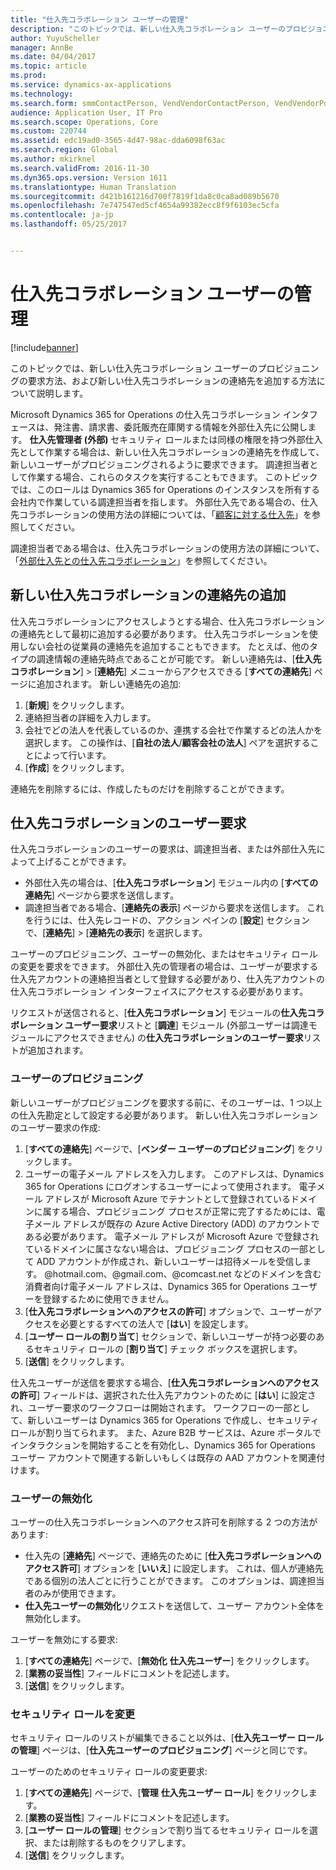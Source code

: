 ```yaml
---
title: "仕入先コラボレーション ユーザーの管理"
description: "このトピックでは、新しい仕入先コラボレーション ユーザーのプロビジョニングの要求方法、および新しい仕入先コラボレーションの連絡先を追加する方法について説明します。"
author: YuyuScheller
manager: AnnBe
ms.date: 04/04/2017
ms.topic: article
ms.prod: 
ms.service: dynamics-ax-applications
ms.technology: 
ms.search.form: smmContactPerson, VendVendorContactPerson, VendVendorPortalUser
audience: Application User, IT Pro
ms.search.scope: Operations, Core
ms.custom: 220744
ms.assetid: edc19ad0-3565-4d47-98ac-dda6098f63ac
ms.search.region: Global
ms.author: mkirknel
ms.search.validFrom: 2016-11-30
ms.dyn365.ops.version: Version 1611
ms.translationtype: Human Translation
ms.sourcegitcommit: d421b161216d700f7819f1da8c0ca8ad089b5670
ms.openlocfilehash: 7e747547ed5cf4654a99382ecc8f9f6103ec5cfa
ms.contentlocale: ja-jp
ms.lasthandoff: 05/25/2017


---
```


# <a name="manage-vendor-collaboration-users"></a>仕入先コラボレーション ユーザーの管理

[!include[banner](../includes/banner.md)]


このトピックでは、新しい仕入先コラボレーション ユーザーのプロビジョニングの要求方法、および新しい仕入先コラボレーションの連絡先を追加する方法について説明します。 

Microsoft Dynamics 365 for Operations の仕入先コラボレーション インタフェースは、発注書、請求書、委託販売在庫関する情報を外部仕入先に公開します。 **仕入先管理者 (外部)** セキュリティ ロールまたは同様の権限を持つ外部仕入先として作業する場合は、新しい仕入先コラボレーションの連絡先を作成して、新しいユーザーがプロビジョニングされるように要求できます。 調達担当者として作業する場合、これらのタスクを実行することもできます。 このトピックでは、このロールは Dynamics 365 for Operations のインスタンスを所有する会社内で作業している調達担当者を指します。 外部仕入先である場合の、仕入先コラボレーションの使用方法の詳細については、「[顧客に対する仕入先](vendor-collaboration-work-customers-dynamics-365-operations.md)」を参照してください。  

調達担当者である場合は、仕入先コラボレーションの使用方法の詳細について、「[外部仕入先との仕入先コラボレーション](vendor-collaboration-work-external-vendors.md)」を参照してください。

## <a name="add-new-vendor-collaboration-contacts"></a>新しい仕入先コラボレーションの連絡先の追加
 仕入先コラボレーションにアクセスしようとする場合、仕入先コラボレーションの連絡先として最初に追加する必要があります。 仕入先コラボレーションを使用しない会社の従業員の連絡先を追加することもできます。 たとえば、他のタイプの調達情報の連絡先時点であることが可能です。 新しい連絡先は、[**仕入先コラボレーション**] &gt; [**連絡先**] メニューからアクセスできる [**すべての連絡先**] ページに追加されます。 新しい連絡先の追加: 

1.  [**新規**] をクリックします。
2.  連絡担当者の詳細を入力します。
3.  会社でどの法人を代表しているのか、連携する会社で作業するどの法人かを選択します。 この操作は、[**自社の法人**/**顧客会社の法人**] ペアを選択することによって行います。
4.  [**作成**] をクリックします。

連絡先を削除するには、作成したものだけを削除することができます。

## <a name="vendor-collaboration-user-requests"></a>仕入先コラボレーションのユーザー要求
仕入先コラボレーションのユーザーの要求は、調達担当者、または外部仕入先によって上げることができます。

-   外部仕入先の場合は、[**仕入先コラボレーション**] モジュール内の [**すべての連絡先**] ページから要求を送信します。
-   調達担当者である場合、[**連絡先の表示**] ページから要求を送信します。 これを行うには、仕入先レコードの、アクション ペインの [**設定**] セクションで、[**連絡先**] &gt; [**連絡先の表示**] を選択します。

ユーザーのプロビジョニング、ユーザーの無効化、またはセキュリティ ロールの変更を要求をできます。 外部仕入先の管理者の場合は、ユーザーが要求する仕入先アカウントの連絡担当者として登録する必要があり、仕入先アカウントの仕入先コラボレーション インターフェイスにアクセスする必要があります。  

リクエストが送信されると、[**仕入先コラボレーション**] モジュールの**仕入先コラボレーション ユーザー要求**リストと [**調達**] モジュール (外部ユーザーは調達モジュールにアクセスできません) の**仕入先コラボレーションのユーザー要求**リストが追加されます。

### <a name="provision-a-user"></a>ユーザーのプロビジョニング

新しいユーザーがプロビジョニングを要求する前に、そのユーザーは、1 つ以上の仕入先勘定として設定する必要があります。 新しい仕入先コラボレーションのユーザー要求の作成:

1.  [**すべての連絡先**] ページで、[**ベンダー ユーザーのプロビジョニング**] をクリックします。
2.  ユーザーの電子メール アドレスを入力します。 このアドレスは、Dynamics 365 for Operations にログオンするユーザーによって使用されます。 電子メール アドレスが Microsoft Azure でテナントとして登録されているドメインに属する場合、プロビジョニング プロセスが正常に完了するためには、電子メール アドレスが既存の Azure Active Directory (ADD) のアカウントである必要があります。 電子メール アドレスが Microsoft Azure で登録されているドメインに属さなない場合は、プロビジョニング プロセスの一部として ADD アカウントが作成され、新しいユーザーは招待メールを受信します。 @hotmail.com、@gmail.com、@comcast.net などのドメインを含む消費者向け電子メール アドレスは、Dynamics 365 for Operations ユーザーを登録するために使用できません。
3.  [**仕入先コラボレーションへのアクセスの許可**] オプションで、ユーザーがアクセスを必要とするすべての法人で [**はい**] を設定します。
4.  [**ユーザー ロールの割り当て**] セクションで、新しいユーザーが持つ必要のあるセキュリティ ロールの [**割り当て**] チェック ボックスを選択します。
5.  [**送信**] をクリックします。

仕入先ユーザーが送信を要求する場合、[**仕入先コラボレーションへのアクセスの許可**] フィールドは、選択された仕入先アカウントのために [**はい**] に設定され、ユーザー要求のワークフローは開始されます。 ワークフローの一部として、新しいユーザーは Dynamics 365 for Operations で作成し、セキュリティ ロールが割り当てられます。 また、Azure B2B サービスは、Azure ポータルでインタラクションを開始することを有効化し、Dynamics 365 for Operations ユーザー アカウントで関連する新しいもしくは既存の AAD アカウントを関連付けます。

### <a name="inactivate-a-user"></a>ユーザーの無効化

ユーザーの仕入先コラボレーションへのアクセス許可を削除する 2 つの方法があります:

-   仕入先の [**連絡先**] ページで、連絡先のために [**仕入先コラボレーションへのアクセス許可**] オプションを [**いいえ**] に設定します。 これは、個人が連絡先である個別の法人ごとに行うことができます。 このオプションは、調達担当者のみが使用できます。
-   **仕入先ユーザーの無効化**リクエストを送信して、ユーザー アカウント全体を無効化します。

ユーザーを無効にする要求:

1.  [**すべての連絡先**] ページで、[**無効化** **仕入先ユーザー**] をクリックします。
2.  [**業務の妥当性**] フィールドにコメントを記述します。
3.  [**送信**] をクリックします。

### <a name="modify-security-roles"></a>セキュリティ ロールを変更

セキュリティ ロールのリストが編集できること以外は、[**仕入先ユーザー ロールの管理**] ページは、[**仕入先ユーザーのプロビジョニング**] ページと同じです。  

ユーザーのためのセキュリティ ロールの変更要求:

1.  [**すべての連絡先**] ページで、[**管理** **仕入先ユーザー ロール**] をクリックします。
2.  [**業務の妥当性**] フィールドにコメントを記述します。
3.  [**ユーザー ロールの管理**] セクションで割り当てるセキュリティ ロールを選択、または削除するものをクリアします。
4.  [**送信**] をクリックします。





